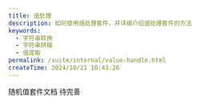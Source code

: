 ```yaml
---
title: 值处理
description: 如何使用值处理套件，并详细介绍值处理套件的方法
keywords:
  - 字符串转换
  - 字符串拼接
  - 值提取
permalink: /suite/internal/value-handle.html
createTime: 2024/10/21 10:43:26
---
```


随机值套件文档 待完善